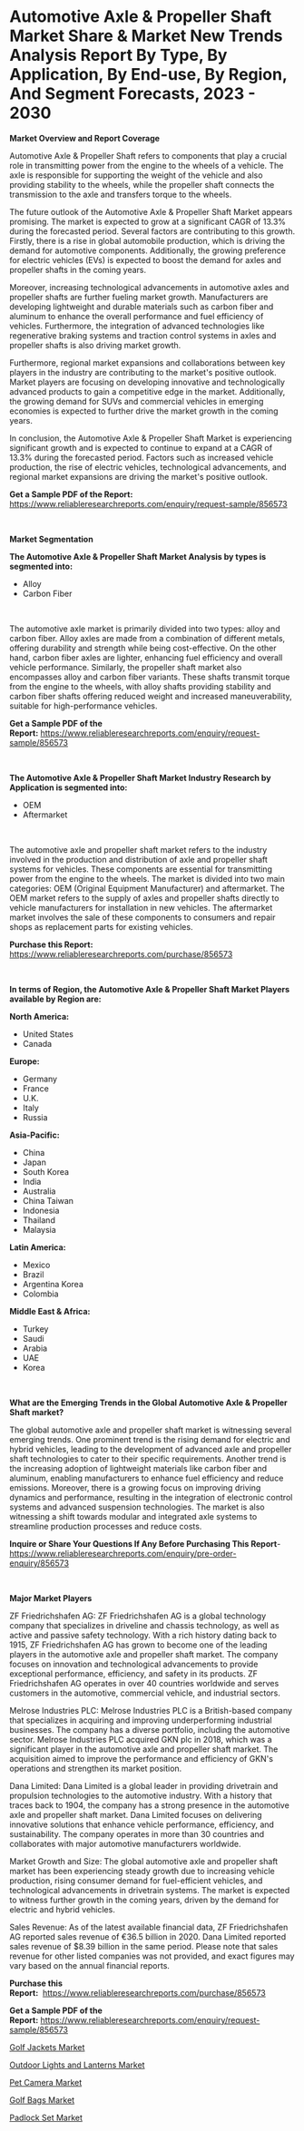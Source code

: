 <p><h1>Automotive Axle & Propeller Shaft Market Share & Market New Trends Analysis Report By Type, By Application, By End-use, By Region, And Segment Forecasts, 2023 - 2030</h1></p><p><strong>Market Overview and Report Coverage</strong></p>
<p><p>Automotive Axle & Propeller Shaft refers to components that play a crucial role in transmitting power from the engine to the wheels of a vehicle. The axle is responsible for supporting the weight of the vehicle and also providing stability to the wheels, while the propeller shaft connects the transmission to the axle and transfers torque to the wheels.</p><p>The future outlook of the Automotive Axle & Propeller Shaft Market appears promising. The market is expected to grow at a significant CAGR of 13.3% during the forecasted period. Several factors are contributing to this growth. Firstly, there is a rise in global automobile production, which is driving the demand for automotive components. Additionally, the growing preference for electric vehicles (EVs) is expected to boost the demand for axles and propeller shafts in the coming years.</p><p>Moreover, increasing technological advancements in automotive axles and propeller shafts are further fueling market growth. Manufacturers are developing lightweight and durable materials such as carbon fiber and aluminum to enhance the overall performance and fuel efficiency of vehicles. Furthermore, the integration of advanced technologies like regenerative braking systems and traction control systems in axles and propeller shafts is also driving market growth.</p><p>Furthermore, regional market expansions and collaborations between key players in the industry are contributing to the market's positive outlook. Market players are focusing on developing innovative and technologically advanced products to gain a competitive edge in the market. Additionally, the growing demand for SUVs and commercial vehicles in emerging economies is expected to further drive the market growth in the coming years.</p><p>In conclusion, the Automotive Axle & Propeller Shaft Market is experiencing significant growth and is expected to continue to expand at a CAGR of 13.3% during the forecasted period. Factors such as increased vehicle production, the rise of electric vehicles, technological advancements, and regional market expansions are driving the market's positive outlook.</p></p>
<p><strong>Get a Sample PDF of the Report:</strong> <a href="https://www.reliableresearchreports.com/enquiry/request-sample/856573">https://www.reliableresearchreports.com/enquiry/request-sample/856573</a></p>
<p>&nbsp;</p>
<p><strong>Market Segmentation</strong></p>
<p><strong>The Automotive Axle & Propeller Shaft Market Analysis by types is segmented into:</strong></p>
<p><ul><li>Alloy</li><li>Carbon Fiber</li></ul></p>
<p>&nbsp;</p>
<p><p>The automotive axle market is primarily divided into two types: alloy and carbon fiber. Alloy axles are made from a combination of different metals, offering durability and strength while being cost-effective. On the other hand, carbon fiber axles are lighter, enhancing fuel efficiency and overall vehicle performance. Similarly, the propeller shaft market also encompasses alloy and carbon fiber variants. These shafts transmit torque from the engine to the wheels, with alloy shafts providing stability and carbon fiber shafts offering reduced weight and increased maneuverability, suitable for high-performance vehicles.</p></p>
<p><strong>Get a Sample PDF of the Report:</strong>&nbsp;<a href="https://www.reliableresearchreports.com/enquiry/request-sample/856573">https://www.reliableresearchreports.com/enquiry/request-sample/856573</a></p>
<p>&nbsp;</p>
<p><strong>The Automotive Axle & Propeller Shaft Market Industry Research by Application is segmented into:</strong></p>
<p><ul><li>OEM</li><li>Aftermarket</li></ul></p>
<p>&nbsp;</p>
<p><p>The automotive axle and propeller shaft market refers to the industry involved in the production and distribution of axle and propeller shaft systems for vehicles. These components are essential for transmitting power from the engine to the wheels. The market is divided into two main categories: OEM (Original Equipment Manufacturer) and aftermarket. The OEM market refers to the supply of axles and propeller shafts directly to vehicle manufacturers for installation in new vehicles. The aftermarket market involves the sale of these components to consumers and repair shops as replacement parts for existing vehicles.</p></p>
<p><strong>Purchase this Report:</strong>&nbsp; <a href="https://www.reliableresearchreports.com/purchase/856573">https://www.reliableresearchreports.com/purchase/856573</a></p>
<p>&nbsp;</p>
<p><strong>In terms of Region, the Automotive Axle & Propeller Shaft Market Players available by Region are:</strong></p>
<p>
    <p> <strong> North America: </strong>
        <ul>
            <li>United States</li>
            <li>Canada</li>
        </ul>
        </p> 
    <p> <strong> Europe: </strong>
        <ul>
            <li>Germany</li>
            <li>France</li>
            <li>U.K.</li>
            <li>Italy</li>
            <li>Russia</li>
        </ul>
        </p> 
    <p> <strong> Asia-Pacific: </strong>
        <ul>
            <li>China</li>
            <li>Japan</li>
            <li>South Korea</li>
            <li>India</li>
            <li>Australia</li>
            <li>China Taiwan</li>
            <li>Indonesia</li>
            <li>Thailand</li>
            <li>Malaysia</li>
        </ul>
        </p> 
    <p> <strong> Latin America: </strong>
        <ul>
            <li>Mexico</li>
            <li>Brazil</li>
            <li>Argentina Korea</li>
            <li>Colombia</li>
        </ul>
        </p> 
    <p> <strong> Middle East & Africa: </strong>
        <ul>
            <li>Turkey</li>
            <li>Saudi</li>
            <li>Arabia</li>
            <li>UAE</li>
            <li>Korea</li>
        </ul>
    </p>
    </p>
<p>&nbsp;</p>
<p><strong>What are the Emerging Trends in the Global Automotive Axle & Propeller Shaft market?</strong></p>
<p><p>The global automotive axle and propeller shaft market is witnessing several emerging trends. One prominent trend is the rising demand for electric and hybrid vehicles, leading to the development of advanced axle and propeller shaft technologies to cater to their specific requirements. Another trend is the increasing adoption of lightweight materials like carbon fiber and aluminum, enabling manufacturers to enhance fuel efficiency and reduce emissions. Moreover, there is a growing focus on improving driving dynamics and performance, resulting in the integration of electronic control systems and advanced suspension technologies. The market is also witnessing a shift towards modular and integrated axle systems to streamline production processes and reduce costs.</p></p>
<p><strong>Inquire or Share Your Questions If Any Before Purchasing This Report</strong>- <a href="https://www.reliableresearchreports.com/enquiry/pre-order-enquiry/856573">https://www.reliableresearchreports.com/enquiry/pre-order-enquiry/856573</a></p>
<p>&nbsp;</p>
<p><strong>Major Market Players</strong></p>
<p><p>ZF Friedrichshafen AG: ZF Friedrichshafen AG is a global technology company that specializes in driveline and chassis technology, as well as active and passive safety technology. With a rich history dating back to 1915, ZF Friedrichshafen AG has grown to become one of the leading players in the automotive axle and propeller shaft market. The company focuses on innovation and technological advancements to provide exceptional performance, efficiency, and safety in its products. ZF Friedrichshafen AG operates in over 40 countries worldwide and serves customers in the automotive, commercial vehicle, and industrial sectors.</p><p>Melrose Industries PLC: Melrose Industries PLC is a British-based company that specializes in acquiring and improving underperforming industrial businesses. The company has a diverse portfolio, including the automotive sector. Melrose Industries PLC acquired GKN plc in 2018, which was a significant player in the automotive axle and propeller shaft market. The acquisition aimed to improve the performance and efficiency of GKN's operations and strengthen its market position.</p><p>Dana Limited: Dana Limited is a global leader in providing drivetrain and propulsion technologies to the automotive industry. With a history that traces back to 1904, the company has a strong presence in the automotive axle and propeller shaft market. Dana Limited focuses on delivering innovative solutions that enhance vehicle performance, efficiency, and sustainability. The company operates in more than 30 countries and collaborates with major automotive manufacturers worldwide.</p><p>Market Growth and Size: The global automotive axle and propeller shaft market has been experiencing steady growth due to increasing vehicle production, rising consumer demand for fuel-efficient vehicles, and technological advancements in drivetrain systems. The market is expected to witness further growth in the coming years, driven by the demand for electric and hybrid vehicles.</p><p>Sales Revenue: As of the latest available financial data, ZF Friedrichshafen AG reported sales revenue of €36.5 billion in 2020. Dana Limited reported sales revenue of $8.39 billion in the same period. Please note that sales revenue for other listed companies was not provided, and exact figures may vary based on the annual financial reports.</p></p>
<p><strong>Purchase this Report:</strong>&nbsp;&nbsp;<a href="https://www.reliableresearchreports.com/purchase/856573">https://www.reliableresearchreports.com/purchase/856573</a></p>
<p></p>
<p><strong>Get a Sample PDF of the Report:</strong>&nbsp;<a href="https://www.reliableresearchreports.com/enquiry/request-sample/856573">https://www.reliableresearchreports.com/enquiry/request-sample/856573</a></p>
<p><p><a href="https://medium.com/@stefanokon1939/golf-jackets-market-research-report-its-history-and-forecast-2023-to-2030-0bbc093b57be">Golf Jackets Market</a></p><p><a href="https://medium.com/@stoneernser2023/outdoor-lights-and-lanterns-market-research-report-its-history-and-forecast-2023-to-2030-95f148c7c3ba">Outdoor Lights and Lanterns Market</a></p><p><a href="https://medium.com/@candicekoss1946/pet-camera-market-report-reveals-the-latest-trends-and-growth-opportunities-of-this-market-bf5f906c7613">Pet Camera Market</a></p><p><a href="https://medium.com/@elenaglover2023/golf-bags-market-size-reveals-the-best-marketing-channels-in-global-industry-3aa78fba7f6b">Golf Bags Market</a></p><p><a href="https://medium.com/@rachaelward34/padlock-set-market-the-key-to-successful-business-strategy-forecast-till-2030-55cf556f1bb0">Padlock Set Market</a></p></p>